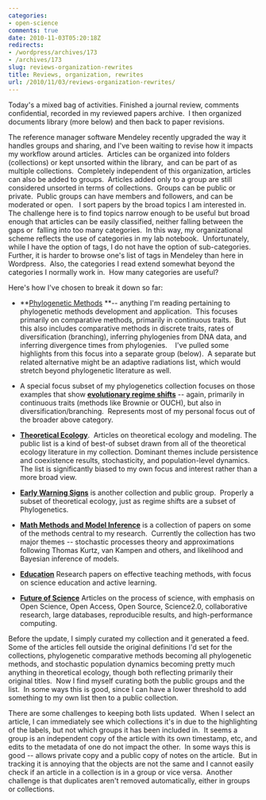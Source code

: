 ```yaml
---
categories:
- open-science
comments: true
date: 2010-11-03T05:20:18Z
redirects:
- /wordpress/archives/173
- /archives/173
slug: reviews-organization-rewrites
title: Reviews, organization, rewrites
url: /2010/11/03/reviews-organization-rewrites/
---
```


Today's a mixed bag of activities. Finished a journal review, comments confidential, recorded in my reviewed papers archive.  I then organized documents library (more below) and then back to paper revisions.

The reference manager software Mendeley recently upgraded the way it handles groups and sharing, and I've been waiting to revise how it impacts my workflow around articles.  Articles can be organized into folders (collections) or kept unsorted within the library,  and can be part of as multiple collections.  Completely independent of this organization, articles can also be added to groups.  Articles added only to a group are still considered unsorted in terms of collections.  Groups can be public or private.  Public groups can have members and followers, and can be moderated or open.   I sort papers by the broad topics I am interested in. The challenge here is to find topics narrow enough to be useful but broad enough that articles can be easily classified, neither falling between the gaps or  falling into too many categories.  In this way, my organizational scheme reflects the use of categories in my lab notebook.  Unfortunately, while I have the option of tags, I do not have the option of sub-categories.  Further, it is harder to browse one's list of tags in Mendeley than here in Wordpress.  Also, the categories I read extend somewhat beyond the categories I normally work in.  How many categories are useful?

Here's how I've chosen to break it down so far:



	
  * **[Phylogenetic Methods](http://www.mendeley.com/groups/529971/phylogenetic-methods/) **-- anything I'm reading pertaining to phylogenetic methods development and application.  This focuses primarily on comparative methods, primarily in continuous traits.  But this also includes comparative methods in discrete traits, rates of diversification (branching), inferring phylogenies from DNA data, and inferring divergence times from phylogenies.    I've pulled some highlights from this focus into a separate group (below).  A separate but related alternative might be an adaptive radiations list, which would stretch beyond phylogenetic literature as well.

	
  * A special focus subset of my phylogenetics collection focuses on those examples that show [**evolutionary regime shifts**](http://www.mendeley.com/groups/541741/evolutionary-regime-shifts/) -- again,  primarily in continuous traits (methods like Brownie or OUCH), but also  in diversification/branching.  Represents most of my personal focus out of the broader above category.

	
  * [**Theoretical Ecology**](http://www.mendeley.com/groups/634301/theoretical-ecology/).  Articles on theoretical ecology and modeling.  The public list is a kind  of best-of subset drawn from all of the theoretical ecology literature  in my collection.  Dominant themes include persistence and coexistence  results, stochasticity, and population-level dynamics.  The list is  significantly biased to my own focus and interest rather than a more  broad view.

	
  * [**Early Warning Signs**](http://www.mendeley.com/groups/530001/early-warning-signs/) is another collection and public group.  Properly a subset of theoretical ecology, just as regime shifts are a subset of Phylogenetics.

	
  * [**Math Methods and Model Inference**](http://www.mendeley.com/groups/530051/math-methods-and-model-inference/) is a collection of papers on some of the methods central to my research.  Currently the collection has two major themes -- stochastic processes theory and approximations following Thomas Kurtz, van Kampen and others, and likelihood and Bayesian inference of models.

	
  * [**Education**](http://www.mendeley.com/groups/530011/education/) Research papers on effective teaching methods, with focus on science education and active learning.

	
  * [**Future of Science**](http://www.mendeley.com/groups/530031/future-of-science/) Articles on the process of science, with emphasis on Open Science, Open Access, Open Source, Science2.0, collaborative research, large databases, reproducible results, and high-performance computing.


Before the update, I simply curated my collection and it generated a feed.  Some of the articles fell outside the original definitions I'd set for the collections, phylogenetic comparative methods becoming all phylogenetic methods, and stochastic population dynamics becoming pretty much anything in theoretical ecology, though both reflecting primarily their original titles.  Now I find myself curating both the public groups and the list.  In some ways this is good, since I can have a lower threshold to add something to my own list then to a public collection.

There are some challenges to keeping both lists updated.  When I select an article, I can immediately see which collections it's in due to the highlighting of the labels, but not which groups it has been included in.  It seems a group is an independent copy of the article with its own timestamp, etc, and edits to the metadata of one do not impact the other.  In some ways this is good -- allows private copy and a public copy of notes on the article.  But in tracking it is annoying that the objects are not the same and I cannot easily check if an article in a collection is in a group or vice versa.  Another challenge is that duplicates aren't removed automatically, either in groups or collections.

